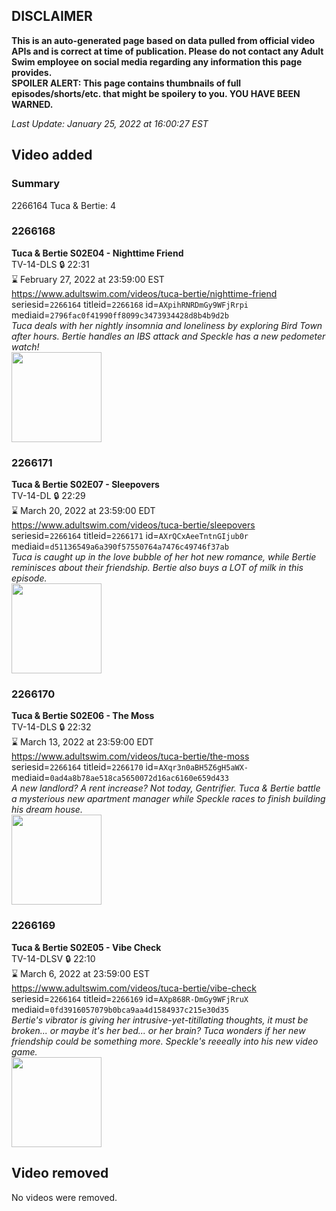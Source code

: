## DISCLAIMER
**This is an auto-generated page based on data pulled from official video APIs and is correct at time of publication. Please do not contact any Adult Swim employee on social media regarding any information this page provides.**  
**SPOILER ALERT: This page contains thumbnails of full episodes/shorts/etc. that might be spoilery to you. YOU HAVE BEEN WARNED.**  

_Last Update: January 25, 2022 at 16:00:27 EST_
## Video added
### Summary
2266164 Tuca & Bertie: 4  
### 2266168
**Tuca & Bertie S02E04 - Nighttime Friend**  
TV-14-DLS 🔒 22:31  
⌛ February 27, 2022 at 23:59:00 EST  
https://www.adultswim.com/videos/tuca-bertie/nighttime-friend  
seriesid=`2266164` titleid=`2266168` id=`AXpihRNRDmGy9WFjRrpi` mediaid=`2796fac0f41990ff8099c3473934428d8b4b9d2b`  
_Tuca deals with her nightly insomnia and loneliness by exploring Bird Town after hours. Bertie handles an IBS attack and Speckle has a new pedometer watch!_  
<a href="https://media.cdn.adultswim.com/uploads/20210701/thumbnails/2_2171145450-TucaAndBertie_204_NighttimeFriend.png"><img src="https://media.cdn.adultswim.com/uploads/20210701/thumbnails/2_2171145450-TucaAndBertie_204_NighttimeFriend.png" height="144px" /></a>
### 2266171
**Tuca & Bertie S02E07 - Sleepovers**  
TV-14-DL 🔒 22:29  
⌛ March 20, 2022 at 23:59:00 EDT  
https://www.adultswim.com/videos/tuca-bertie/sleepovers  
seriesid=`2266164` titleid=`2266171` id=`AXrQCxAeeTntnGIjub0r` mediaid=`d51136549a6a390f57550764a7476c49746f37ab`  
_Tuca is caught up in the love bubble of her hot new romance, while Bertie reminisces about their friendship. Bertie also buys a LOT of milk in this episode._  
<a href="https://media.cdn.adultswim.com/uploads/20210723/thumbnails/2_2172311408-TucaAndBertie_207_Sleepovers.png"><img src="https://media.cdn.adultswim.com/uploads/20210723/thumbnails/2_2172311408-TucaAndBertie_207_Sleepovers.png" height="144px" /></a>
### 2266170
**Tuca & Bertie S02E06 - The Moss**  
TV-14-DLS 🔒 22:32  
⌛ March 13, 2022 at 23:59:00 EDT  
https://www.adultswim.com/videos/tuca-bertie/the-moss  
seriesid=`2266164` titleid=`2266170` id=`AXqr3n0aBH5Z6gH5aWX-` mediaid=`0ad4a8b78ae518ca5650072d16ac6160e659d433`  
_A new landlord? A rent increase? Not today, Gentrifier. Tuca & Bertie battle a mysterious new apartment manager while Speckle races to finish building his dream house._  
<a href="https://media.cdn.adultswim.com/uploads/20210716/thumbnails/2_217161028338-TucaAndBertie_206_TheMoss.png"><img src="https://media.cdn.adultswim.com/uploads/20210716/thumbnails/2_217161028338-TucaAndBertie_206_TheMoss.png" height="144px" /></a>
### 2266169
**Tuca & Bertie S02E05 - Vibe Check**  
TV-14-DLSV 🔒 22:10  
⌛ March 6, 2022 at 23:59:00 EST  
https://www.adultswim.com/videos/tuca-bertie/vibe-check  
seriesid=`2266164` titleid=`2266169` id=`AXp868R-DmGy9WFjRruX` mediaid=`0fd3916057079b0bca9aa4d1584937c215e30d35`  
_Bertie's vibrator is giving her intrusive-yet-titillating thoughts, it must be broken... or maybe it's her bed... or her brain? Tuca wonders if her new friendship could be something more. Speckle's reeeally into his new video game._  
<a href="https://media.cdn.adultswim.com/uploads/20210709/thumbnails/2_21791116217-TucaAndBertie_205_VibeCheck.png"><img src="https://media.cdn.adultswim.com/uploads/20210709/thumbnails/2_21791116217-TucaAndBertie_205_VibeCheck.png" height="144px" /></a>
## Video removed
No videos were removed.  
